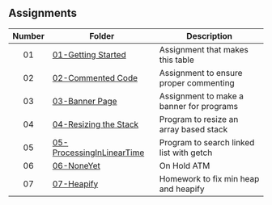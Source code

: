 ## Assignments

| Number | Folder                                                                                                                                   | Description                              |
| :----: | ---------------------------------------------------------------------------------------------------------------------------------------- | ---------------------------------------- |
| 01     | [01-Getting Started](https://github.com/DakTheProgrammer/3013-ALG-Wilson/tree/master/Assignments)                                        | Assignment that makes this table         |
| 02     | [02-Commented Code](https://github.com/DakTheProgrammer/3013-ALG-Wilson/tree/master/Assignments/02-CommentedCode)                        | Assignment to ensure proper commenting   |
| 03     | [03-Banner Page](https://github.com/DakTheProgrammer/3013-ALG-Wilson/tree/master/BannerPage)                                             | Assignment to make a banner for programs |
| 04     | [04-Resizing the Stack](https://github.com/DakTheProgrammer/3013-ALG-Wilson/tree/master/Assignments/04-StackResize)                      | Program to resize an array based stack   |
| 05     | [05-ProcessingInLinearTime](https://github.com/DakTheProgrammer/3013-ALG-Wilson/tree/master/Assignments/P02)                             | Program to search linked list with getch |
| 06     | [06-NoneYet]()                                                                                                                           | On Hold ATM                              |
| 07     | [07-Heapify](https://github.com/DakTheProgrammer/3013-ALG-Wilson/tree/master/Assignments/H02)                                            | Homework to fix min heap and heapify     |
